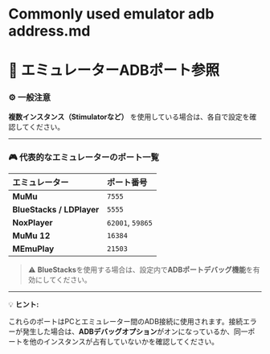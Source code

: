 
# Commonly used emulator adb address.md

# 🧠 エミュレーターADBポート参照

### ⚙️ 一般注意

**複数インスタンス（Stimulatorなど）** を使用している場合は、各自で設定を確認してください。

---

### 🎮 代表的なエミュレーターのポート一覧

| エミュレーター                   | ポート番号            |
| :------------------------ | :--------------- |
| **MuMu**                  | `7555`           |
| **BlueStacks / LDPlayer** | `5555`           |
| **NoxPlayer**             | `62001`, `59865` |
| **MuMu 12**               | `16384`          |
| **MEmuPlay**              | `21503`          |

> ⚠️ **BlueStacks**を使用する場合は、設定内で**ADBポートデバッグ機能**を有効にしてください。

---

💡 **ヒント:**

これらのポートはPCとエミュレーター間のADB接続に使用されます。接続エラーが発生した場合は、**ADBデバッグオプション**がオンになっているか、同一ポートを他のインスタンスが占有していないかを確認してください。
